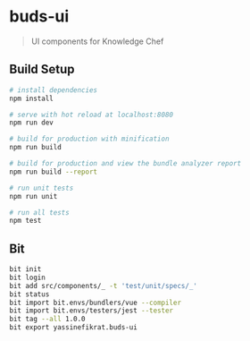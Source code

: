 # buds-ui

> UI components for Knowledge Chef

## Build Setup

```bash
# install dependencies
npm install

# serve with hot reload at localhost:8080
npm run dev

# build for production with minification
npm run build

# build for production and view the bundle analyzer report
npm run build --report

# run unit tests
npm run unit

# run all tests
npm test
```

## Bit

```sh
bit init
bit login
bit add src/components/_ -t 'test/unit/specs/_'
bit status
bit import bit.envs/bundlers/vue --compiler
bit import bit.envs/testers/jest --tester
bit tag --all 1.0.0
bit export yassinefikrat.buds-ui
```



